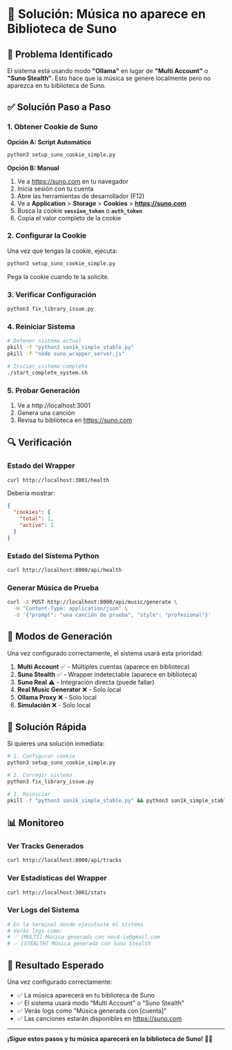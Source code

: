# 🔧 Solución: Música no aparece en Biblioteca de Suno

## 🎯 Problema Identificado

El sistema está usando modo **"Ollama"** en lugar de **"Multi Account"** o **"Suno Stealth"**. Esto hace que la música se genere localmente pero no aparezca en tu biblioteca de Suno.

## ✅ Solución Paso a Paso

### 1. Obtener Cookie de Suno

**Opción A: Script Automático**
```bash
python3 setup_suno_cookie_simple.py
```

**Opción B: Manual**
1. Ve a https://suno.com en tu navegador
2. Inicia sesión con tu cuenta
3. Abre las herramientas de desarrollador (F12)
4. Ve a **Application** > **Storage** > **Cookies** > **https://suno.com**
5. Busca la cookie **`session_token`** o **`auth_token`**
6. Copia el valor completo de la cookie

### 2. Configurar la Cookie

Una vez que tengas la cookie, ejecuta:
```bash
python3 setup_suno_cookie_simple.py
```

Pega la cookie cuando te la solicite.

### 3. Verificar Configuración

```bash
python3 fix_library_issue.py
```

### 4. Reiniciar Sistema

```bash
# Detener sistema actual
pkill -f "python3 son1k_simple_stable.py"
pkill -f "node suno_wrapper_server.js"

# Iniciar sistema completo
./start_complete_system.sh
```

### 5. Probar Generación

1. Ve a http://localhost:3001
2. Genera una canción
3. Revisa tu biblioteca en https://suno.com

## 🔍 Verificación

### Estado del Wrapper
```bash
curl http://localhost:3001/health
```

Debería mostrar:
```json
{
  "cookies": {
    "total": 1,
    "active": 1
  }
}
```

### Estado del Sistema Python
```bash
curl http://localhost:8000/api/health
```

### Generar Música de Prueba
```bash
curl -X POST http://localhost:8000/api/music/generate \
  -H "Content-Type: application/json" \
  -d '{"prompt": "una canción de prueba", "style": "profesional"}'
```

## 🎵 Modos de Generación

Una vez configurado correctamente, el sistema usará esta prioridad:

1. **Multi Account** ✅ - Múltiples cuentas (aparece en biblioteca)
2. **Suno Stealth** ✅ - Wrapper indetectable (aparece en biblioteca)
3. **Suno Real** ⚠️ - Integración directa (puede fallar)
4. **Real Music Generator** ❌ - Solo local
5. **Ollama Proxy** ❌ - Solo local
6. **Simulación** ❌ - Solo local

## 🚨 Solución Rápida

Si quieres una solución inmediata:

```bash
# 1. Configurar cookie
python3 setup_suno_cookie_simple.py

# 2. Corregir sistema
python3 fix_library_issue.py

# 3. Reiniciar
pkill -f "python3 son1k_simple_stable.py" && python3 son1k_simple_stable.py &
```

## 📊 Monitoreo

### Ver Tracks Generados
```bash
curl http://localhost:8000/api/tracks
```

### Ver Estadísticas del Wrapper
```bash
curl http://localhost:3001/stats
```

### Ver Logs del Sistema
```bash
# En la terminal donde ejecutaste el sistema
# Verás logs como:
# ✅ [MULTI] Música generada con nov4-ix@gmail.com
# ✅ [STEALTH] Música generada con Suno Stealth
```

## 🎉 Resultado Esperado

Una vez configurado correctamente:

- ✅ La música aparecerá en tu biblioteca de Suno
- ✅ El sistema usará modo "Multi Account" o "Suno Stealth"
- ✅ Verás logs como "Música generada con [cuenta]"
- ✅ Las canciones estarán disponibles en https://suno.com

---

**¡Sigue estos pasos y tu música aparecerá en la biblioteca de Suno!** 🎵✨











